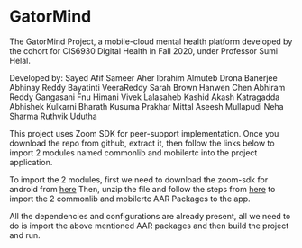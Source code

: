 # GatorMind

The GatorMind Project, a mobile-cloud mental health platform developed by the cohort for CIS6930 Digital Health in Fall 2020, under Professor Sumi Helal.

Developed by:
Sayed Afif
Sameer Aher
Ibrahim Almuteb
Drona Banerjee
Abhinay Reddy Bayatinti VeeraReddy
Sarah Brown
Hanwen Chen
Abhiram Reddy Gangasani
Fnu Himani
Vivek Lalasaheb Kashid
Akash Katragadda
Abhishek Kulkarni
Bharath Kusuma
Prakhar Mittal
Aseesh Mullapudi
Neha Sharma
Ruthvik Udutha

This project uses Zoom SDK for peer-support implementation. Once you download the repo from github, extract it, 
then follow the links below to import 2 modules named commonlib and mobilertc into the project application.

To import the 2 modules, first we need to download the zoom-sdk for android from [here](https://github.com/zoom/zoom-sdk-android/archive/master.zip)
Then, unzip the file and follow the steps from [here](https://marketplace.zoom.us/docs/sdk/native-sdks/android/getting-started/integration)
to import the 2 commonlib and mobilertc AAR Packages to the app.

All the dependencies and configurations are already present, all we need to do is import the above mentioned AAR packages and then build the project and run.


